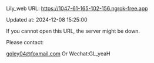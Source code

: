 Lily_web URL: https://1047-61-165-102-156.ngrok-free.app

Updated at: 2024-12-08 15:25:00

If you cannot open this URL, the server might be down.

Please contact: 

goley04@foxmail.com Or Wechat:GL_yeaH